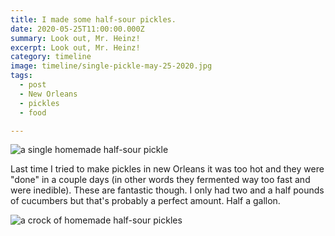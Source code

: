 ```yaml
---
title: I made some half-sour pickles.
date: 2020-05-25T11:00:00.000Z
summary: Look out, Mr. Heinz!
excerpt: Look out, Mr. Heinz!
category: timeline
image: timeline/single-pickle-may-25-2020.jpg
tags:
  - post 
  - New Orleans
  - pickles
  - food

---
```


![a single homemade half-sour pickle](/static/img/timeline/single-pickle-may-25-2020.jpg "a single homemade half-sour pickle")

Last time I tried to make pickles in new Orleans it was too hot and they were "done" in a couple days (in other words they fermented way too fast and were inedible). These are fantastic though. I only had two and a half pounds of cucumbers but that's probably a perfect amount. Half a gallon.

![a crock of homemade half-sour pickles](/static/img/timeline/half-sour-pickles-may-25-2020.jpg "a crock of homemade half-sour pickles")